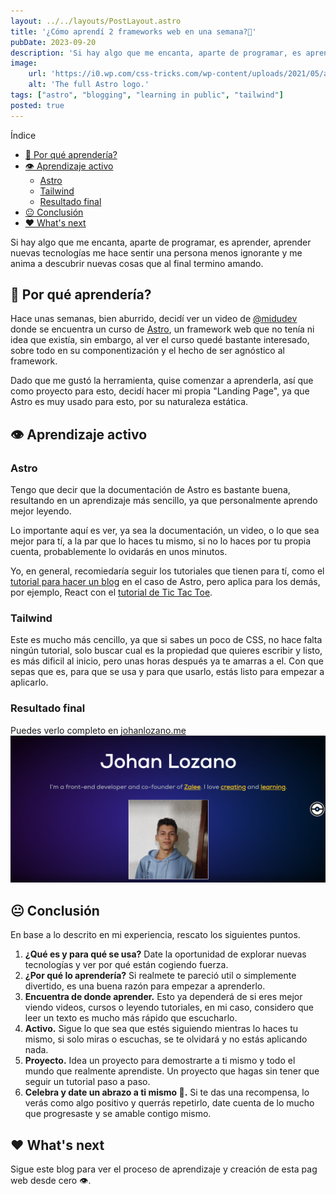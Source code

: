 ```yaml
---
layout: ../../layouts/PostLayout.astro
title: '¿Cómo aprendí 2 frameworks web en una semana?🚀'
pubDate: 2023-09-20
description: 'Si hay algo que me encanta, aparte de programar, es aprender, aprender nuevas tecnologías me hace sentir una persona menos ignorante y me anima a'
image:
    url: 'https://i0.wp.com/css-tricks.com/wp-content/uploads/2021/05/astro-homepage.png?fit=2396%2C1192&ssl=1'
    alt: 'The full Astro logo.'
tags: ["astro", "blogging", "learning in public", "tailwind"]
posted: true
---
```


Índice

- [🤔 Por qué aprendería?](#-por-qué-aprendería)
- [👁️ Aprendizaje activo](#️-aprendizaje-activo)
  - [Astro](#astro)
  - [Tailwind](#tailwind)
  - [Resultado final](#resultado-final)
- [😐 Conclusión](#-conclusión)
- [❤️ What's next](#️-whats-next)

Si hay algo que me encanta, aparte de programar, es aprender, aprender nuevas tecnologías me hace sentir una persona menos ignorante y me anima a descubrir nuevas cosas que al final termino amando.

## 🤔 Por qué aprendería?

Hace unas semanas, bien aburrido, decidí ver un video de [@midudev](https://www.youtube.com/watch?v=RB5tR_nqUEw) donde se encuentra un curso de [Astro](https://astro.build), un framework web que no tenía ni idea que existía, sin embargo, al ver el curso quedé bastante interesado, sobre todo en su componentización y el hecho de ser agnóstico al framework.

Dado que me gustó la herramienta, quise comenzar a aprenderla, así que como proyecto para esto, decidí hacer mi propia "Landing Page", ya que Astro es muy usado para esto, por su naturaleza estática.

## 👁️ Aprendizaje activo

### Astro

Tengo que decir que la documentación de Astro es bastante buena, resultando en un aprendizaje más sencillo, ya que personalmente aprendo mejor leyendo. 

Lo importante aquí es ver, ya sea la documentación, un video, o lo que sea mejor para tí, a la par que lo haces tu mismo, si no lo haces por tu propia cuenta, probablemente lo ovidarás en unos minutos. 

Yo, en general, recomiedaría seguir los tutoriales que tienen para tí, como el [tutorial para hacer un blog](https://docs.astro.build/en/tutorial/0-introduction/) en el caso de Astro, pero aplica para los demás, por ejemplo, React con el [tutorial de Tic Tac Toe](https://es.react.dev/learn/tutorial-tic-tac-toe).

### Tailwind

Este es mucho más cencillo, ya que si sabes un poco de CSS, no hace falta ningún tutorial, solo buscar cual es la propiedad que quieres escribir y listo, es más dificil al inicio, pero unas horas después ya te amarras a el. Con que sepas que es, para que se usa y para que usarlo, estás listo para empezar a aplicarlo.

### Resultado final

Puedes verlo completo en [johanlozano.me](https://johanlozano.me)
![Parte del resultado final](../../../public/images/landing.png)

## 😐 Conclusión

En base a lo descrito en mi experiencia, rescato los siguientes puntos.

1. **¿Qué es y para qué se usa?** Date la oportunidad de explorar nuevas tecnologías y ver por qué están cogiendo fuerza.
2. **¿Por qué lo aprendería?** Si realmete te pareció util o simplemente divertido, es una buena razón para empezar a aprenderlo.
3. **Encuentra de donde aprender.** Esto ya dependerá de si eres mejor viendo videos, cursos o leyendo tutoriales, en mi caso, considero que leer un texto es mucho más rápido que escucharlo.
4. **Activo.** Sigue lo que sea que estés siguiendo mientras lo haces tu mismo, si solo miras o escuchas, se te olvidará y no estás aplicando nada.
5. **Proyecto.** Idea un proyecto para demostrarte a ti mismo y todo el mundo que realmente aprendiste. Un proyecto que hagas sin tener que seguir un tutorial paso a paso.
6. **Celebra y date un abrazo a ti mismo 🥳.** Si te das una recompensa, lo verás como algo positivo y querrás repetirlo, date cuenta de lo mucho que progresaste y se amable contigo mismo.

## ❤️ What's next

Sigue este blog para ver el proceso de aprendizaje y creación de esta pag web desde cero 👁️.
